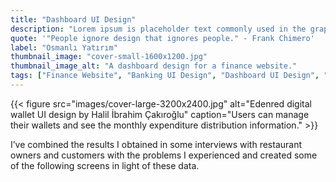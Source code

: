 ```yaml
---
title: "Dashboard UI Design"
description: "Lorem ipsum is placeholder text commonly used in the graphic, print, and publishing industries for previewing."
quote: '"People ignore design that ignores people." - Frank Chimero'
label: "Osmanlı Yatırım"
thumbnail_image: "cover-small-1600x1200.jpg"
thumbnail_image_alt: "A dashboard design for a finance website."
tags: ["Finance Website", "Banking UI Design", "Dashboard UI Design", "Dashboard Website Design"]
---
```


{{< figure 
    src="images/cover-large-3200x2400.jpg"
    alt="Edenred digital wallet UI design by Halil İbrahim Çakıroğlu"
    caption="Users can manage their wallets and see the monthly expenditure distribution information." >}}

I’ve combined the results I obtained in some interviews with restaurant owners and customers with the problems I experienced and created some of the following screens in light of these data.
